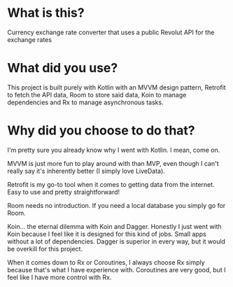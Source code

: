 # What is this?

Currency exchange rate converter that uses a public Revolut API for the exchange rates

# What did you use?

This project is built purely with Kotlin with an MVVM design pattern, Retrofit to fetch the API data, Room to store said data, Koin to manage dependencies and Rx to manage asynchronous tasks.

# Why did you choose to do that?
I'm pretty sure you already know why I went with Kotlin. I mean, come on.

MVVM is just more fun to play around with than MVP, even though I can't really say it's inherently better (I simply love LiveData).

Retrofit is my go-to tool when it comes to getting data from the internet. Easy to use and pretty straightforward!

Room needs no introduction. If you need a local database you simply go for Room.

Koin... the eternal dilemma with Koin and Dagger. Honestly I just went with Koin because I feel like it is designed for this kind of jobs. Small apps without a lot of dependencies. Dagger is superior in every way, but it would be overkill for this project.

When it comes down to Rx or Coroutines, I always choose Rx simply because that's what I have experience with. Coroutines are very good, but I feel like I have more control with Rx.

